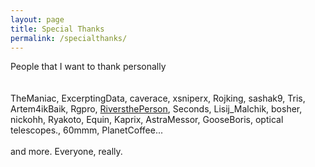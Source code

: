 ```yaml
---
layout: page
title: Special Thanks
permalink: /specialthanks/
---
```

People that I want to thank personally  
<br>
<br>
TheManiac, ExcerptingData, caverace, xsniperx, Rojking, sashak9, Tris, Artem4ikBaik, Rgpro, [RiversthePerson](/assets/image/fang.png), Seconds, Lisij_Malchik, bosher, nickohh, Ryakoto, Equin, Kaprix, AstraMessor, GooseBoris, optical telescopes., 60mmm, PlanetCoffee...
<br>
<br>and more. Everyone, really.